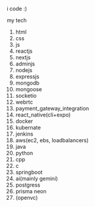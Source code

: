 i code :)

my tech
1. html
2. css
3. js
4. reactjs
5. nextjs
6. adminjs
7. nodejs
8. expressjs
9. mongodb
10. mongoose
11. socketio
12. webrtc
13. payment_gateway_integration
14. react_native(cli+expo)
15. docker
16. kubernate
17. jenkins
18. aws(ec2, ebs, loadbalancers)
19. java
20. python
21. cpp
22. c
23. springboot
24. ai(mainly gemini)
25. postgress
26. prisma neon
27. (openvc)
